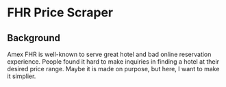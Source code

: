 # FHR Price Scraper

## Background
Amex FHR is well-known to serve great hotel and bad online reservation experience. People found it hard to make inquiries in finding a hotel at their desired price range. Maybe it is made on purpose, but here, I want to make it simplier.
